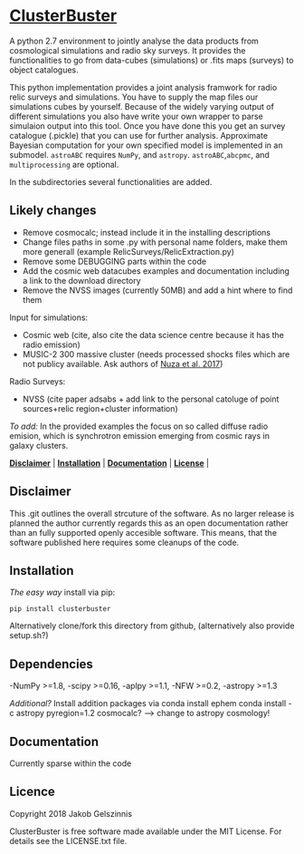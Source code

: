 # [ClusterBuster]()

A python 2.7 environment to jointly analyse the data products from cosmological simulations and radio sky surveys. It provides the functionalities to
go from data-cubes (simulations) or .fits maps (surveys) to object catalogues.

This python implementation provides a joint analysis framwork for radio relic surveys and simulations. You have to supply the map files our simulations cubes by yourself.
Because of the widely varying output of different simulations you also have write your own wrapper to parse simulaion output into this tool. Once you have done this you get an survey catalogue (.pickle)
that you can use for further analysis. Approximate Bayesian computation for your own specified model is implemented in an submodel.
``astroABC`` requires ``NumPy``, and ``astropy``. ``astroABC``,``abcpmc``, and ``multiprocessing`` are optional.

In the subdirectories several functionalities are added.


##  Likely changes
- Remove cosmocalc; instead include it in the installing descriptions
- Change files paths in some .py with personal name folders, make them more generall (example RelicSurveys/RelicExtraction.py)
- Remove some DEBUGGING parts within the code
- Add the cosmic web datacubes examples and documentation including a link to the download directory
- Remove the NVSS images (currently 50MB) and add a hint where to find them

Input for simulations:
- Cosmic web (cite, also cite the data science centre because it has the radio emission)
- MUSIC-2 300 massive cluster (needs processed shocks files which are not publicy available. Ask authors of [Nuza et al. 2017](http://adsabs.harvard.edu/abs/2017MNRAS.470..240N))

Radio Surveys:
- NVSS (cite paper adsabs + add link to the personal catoluge of point sources+relic region+cluster information)


*To add:*
In the provided examples the focus on so called diffuse radio emision, which is synchrotron emission emerging from cosmic rays in galaxy clusters.


**[Disclaimer](#disclaimer)** |
**[Installation](#documentation)** |
**[Documentation](#documentation)** |
**[License](#license)** |

## Disclaimer
This .git outlines the overall strcuture of the software. As no larger release is planned the author currently regards this as an open documentation rather than an
fully supported openly accesible software. This means, that the software published here requires some cleanups of the code.


## Installation
*The easy way* install via pip:

    pip install clusterbuster

Alternatively clone/fork this directory from  github, (alternatively also provide setup.sh?)
## Dependencies

-NumPy >=1.8,
-scipy >=0.16,
-aplpy >=1.1,
-NFW   >=0.2,
-astropy >=1.3

*Additional?*
Install addition packages via
conda install ephem
conda install -c astropy pyregion=1.2 
cosmocalc? --> change to astropy cosmology!




## Documentation
Currently sparse within the code


## Licence
Copyright 2018 Jakob Gelszinnis

ClusterBuster is free software made available under the MIT License. For details see the LICENSE.txt file.
